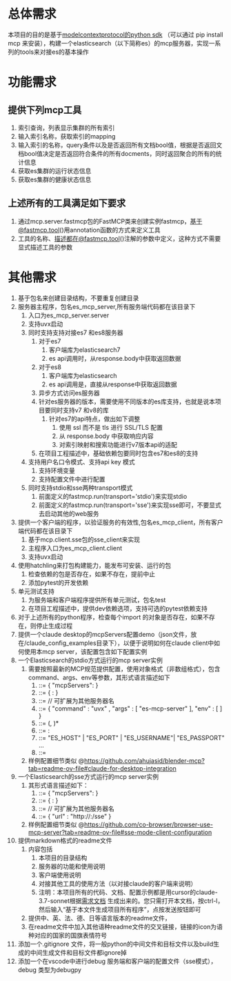 # 总体需求
本项目的目的是基于[modelcontextprotocol的python sdk](https://github.com/modelcontextprotocol/python-sdk)
（可以通过
pip install mcp
来安装），构建一个elasticsearch（以下简称es）的mcp服务器，实现一系列的tools来对接es的基本操作

# 功能需求
## 提供下列mcp工具
1. 索引查询，列表显示集群的所有索引
2. 输入索引名称，获取索引的mapping
3. 输入索引的名称，query条件以及是否返回所有文档bool值，根据是否返回文档bool值决定是否返回符合条件的所有docments，同时返回聚合的所有的统计信息
4. 获取es集群的运行状态信息
5. 获取es集群的健康状态信息
## 上述所有的工具满足如下要求
1. 通过mcp.server.fastmcp包的FastMCP类来创建实例fastmcp，基于@fastmcp.tool()用annotation函数的方式来定义工具
2. 工具的名称、描述都在@fastmcp.tool()注解的参数中定义，这种方式不需要显式描述工具的参数

# 其他需求
1. 基于包名来创建目录结构，不要重复创建目录
2. 服务器主程序，包名es_mcp_server,所有服务端代码都在该目录下
   1. 入口为es_mcp_server.server
   2. 支持uvx启动
   3. 同时支持支持对接es7 和es8服务器
      1. 对于es7
         1. 客户端库为elasticsearch7
         2. es api调用时，从response.body中获取返回数据
      2. 对于es8
         1. 客户端库为elasticsearch
         2. es api调用是，直接从response中获取返回数据
      3. 异步方式访问es服务器
      4. 针对es服务器的版本，需要使用不同版本的es库支持，也就是说本项目要同时支持v7 和v8的库
         1. 针对es7的api特点，做出如下调整
            1. 使用 ssl 而不是 tls 进行 SSL/TLS 配置
            2. 从 response.body 中获取响应内容
            3. 对索引映射和搜索功能进行v7版本api的适配
      5. 在项目工程描述中，基础依赖包要同时包含es7和es8的支持
   4. 支持用户名口令模式、支持api key 模式
      1. 支持环境变量
      2. 支持配置文件中进行配置
   5. 同时支持stdio和sse两种transport模式
      1. 前面定义的fastmcp.run(transport='stdio')来实现stdio
      2. 前面定义的fastmcp.run(transport='sse')来实现sse即可，不要显式去启动其他的web服务
3. 提供一个客户端的程序，以验证服务的有效性,包名es_mcp_client，所有客户端代码都在该目录下
   1. 基于mcp.client.sse包的sse_client来实现
   2. 主程序入口为es_mcp_client.client
   3. 支持uvx启动
4. 使用hatchling来打包构建能力，能发布可安装、运行的包
   1. 检查依赖的包是否存在，如果不存在，提前中止
   2. 添加pytest的开发依赖
5. 单元测试支持
   1. 为服务端和客户端程序提供所有单元测试，包名test
   2. 在项目工程描述中，提供dev依赖选项，支持可选的pytest依赖支持
6. 对于上述所有的python程序，检查每个import 的对象是否存在，如果不存在，则停止生成过程
7.  提供一个claude desktop的mcpServers配置demo（json文件，放在/claude_config_examples目录下），以便于说明如何在claude client中如何使用本mcp server，该配置包含如下配置实例
   1.  一个Elasticsearch的stdio方式运行的mcp server实例
       1.  需要按照最新的MCP规范提供配置，使用对象格式（非数组格式），包含command、args、env等参数，其形式语言描述如下
           1.  <config>       ::= { "mcpServers": <servers> }
           2.  <servers>      ::= { <serverName>: <serverConfig> }
           3.  <serverName>   ::=  <string>   // 可扩展为其他服务器名
           4.  <serverConfig> ::= { "command" : "uvx" ,
                                    "args" : [ "es-mcp-server" ],
                                    "env" : [ <envs> ]
                                    }  
           5.  <envs>       ::= <kv> (, <kv>)*
           6.  <kv>         ::= <k> : <v>
           7.  <k>          ::= "ES_HOST" | "ES_PORT" | "ES_USERNAME"| "ES_PASSPORT" ...
           8.  <v>          ::= <string>
       2.  样例配置细节类似 @https://github.com/ahujasid/blender-mcp?tab=readme-ov-file#claude-for-desktop-integration
   2.  一个Elasticsearch的sse方式运行的mcp server实例
       1.  其形式语言描述如下：
           1.  <config>       ::= { "mcpServers": <servers> }
           2.  <servers>      ::= { <serverName>: <serverConfig> }
           3.  <serverName>   ::=  <string>   // 可扩展为其他服务器名
           4.  <serverConfig> ::= { "url" : "http://<hostname>:<port>/sse"       }  
       2.  样例配置细节类似 @https://github.com/co-browser/browser-use-mcp-server?tab=readme-ov-file#sse-mode-client-configuration
8.  提供markdown格式的readme文件
    1.  内容包括
        1.  本项目的目录结构
        2.  服务器的功能和使用说明
        3.  客户端使用说明
        4.  对接其他工具的使用方法（以对接claude的客户端来说明）
        5.  注明：本项目所有的代码、文档、配置示例都是用cursor的claude-3.7-sonnet根据[需求文档](/docs/requires.md) 生成出来的。您只需打开本文档，按ctrl-l， 然后输入“基于本文件生成项目所有程序”，点按发送按钮即可
    2.  提供中、英、法、德、日等语言版本的readme文件，
    3.  在readme文件中加入其他语种readme文件的交叉链接，链接的icon为语种对应的国家的国旗表情符号
9.  添加一个.gitignore 文件，将一般python的中间文件和目标文件以及build生成的中间生成文件和目标文件都ignore掉
10. 添加一个在vscode中进行debug 服务端和客户端的配置文件（sse模式），debug 类型为debugpy
   


